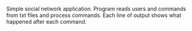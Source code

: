 Simple social network application. Program reads users and commands from txt files and process commands. Each line of output shows what happened after each command.
